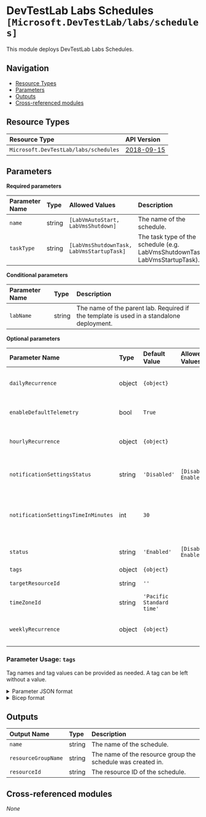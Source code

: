 # DevTestLab Labs Schedules `[Microsoft.DevTestLab/labs/schedules]`

This module deploys DevTestLab Labs Schedules.

## Navigation

- [Resource Types](#Resource-Types)
- [Parameters](#Parameters)
- [Outputs](#Outputs)
- [Cross-referenced modules](#Cross-referenced-modules)

## Resource Types

| Resource Type | API Version |
| :-- | :-- |
| `Microsoft.DevTestLab/labs/schedules` | [2018-09-15](https://docs.microsoft.com/en-us/azure/templates/Microsoft.DevTestLab/2018-09-15/labs/schedules) |

## Parameters

**Required parameters**

| Parameter Name | Type | Allowed Values | Description |
| :-- | :-- | :-- | :-- |
| `name` | string | `[LabVmAutoStart, LabVmsShutdown]` | The name of the schedule. |
| `taskType` | string | `[LabVmsShutdownTask, LabVmsStartupTask]` | The task type of the schedule (e.g. LabVmsShutdownTask, LabVmsStartupTask). |

**Conditional parameters**

| Parameter Name | Type | Description |
| :-- | :-- | :-- |
| `labName` | string | The name of the parent lab. Required if the template is used in a standalone deployment. |

**Optional parameters**

| Parameter Name | Type | Default Value | Allowed Values | Description |
| :-- | :-- | :-- | :-- | :-- |
| `dailyRecurrence` | object | `{object}` |  | If the schedule will occur once each day of the week, specify the daily recurrence. |
| `enableDefaultTelemetry` | bool | `True` |  | Enable telemetry via a Globally Unique Identifier (GUID). |
| `hourlyRecurrence` | object | `{object}` |  | If the schedule will occur multiple times a day, specify the hourly recurrence. |
| `notificationSettingsStatus` | string | `'Disabled'` | `[Disabled, Enabled]` | If notifications are enabled for this schedule (i.e. Enabled, Disabled). Default is "Disabled". |
| `notificationSettingsTimeInMinutes` | int | `30` |  | Time in minutes before event at which notification will be sent. Optional if "notificationSettingsStatus" is set to "Enabled". Default is 30 minutes. |
| `status` | string | `'Enabled'` | `[Disabled, Enabled]` | The status of the schedule (i.e. Enabled, Disabled). Default is "Enabled". |
| `tags` | object | `{object}` |  | Tags of the resource. |
| `targetResourceId` | string | `''` |  | The resource ID to which the schedule belongs. |
| `timeZoneId` | string | `'Pacific Standard time'` |  | The time zone ID (e.g. Pacific Standard time). |
| `weeklyRecurrence` | object | `{object}` |  | If the schedule will occur only some days of the week, specify the weekly recurrence. |


### Parameter Usage: `tags`

Tag names and tag values can be provided as needed. A tag can be left without a value.

<details>

<summary>Parameter JSON format</summary>

```json
"tags": {
    "value": {
        "Environment": "Non-Prod",
        "Contact": "test.user@testcompany.com",
        "PurchaseOrder": "1234",
        "CostCenter": "7890",
        "ServiceName": "DeploymentValidation",
        "Role": "DeploymentValidation"
    }
}
```

</details>

<details>

<summary>Bicep format</summary>

```bicep
tags: {
    Environment: 'Non-Prod'
    Contact: 'test.user@testcompany.com'
    PurchaseOrder: '1234'
    CostCenter: '7890'
    ServiceName: 'DeploymentValidation'
    Role: 'DeploymentValidation'
}
```

</details>
<p>

## Outputs

| Output Name | Type | Description |
| :-- | :-- | :-- |
| `name` | string | The name of the schedule. |
| `resourceGroupName` | string | The name of the resource group the schedule was created in. |
| `resourceId` | string | The resource ID of the schedule. |

## Cross-referenced modules

_None_
